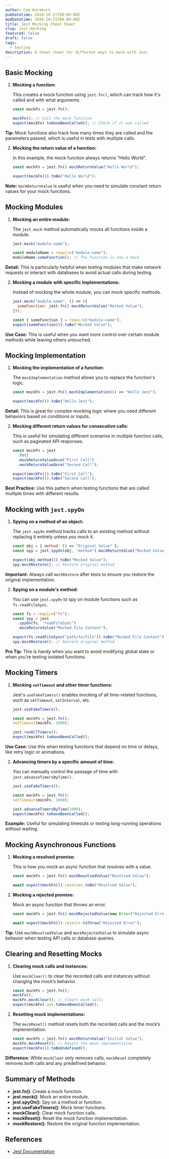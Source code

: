 ```yaml
---
author: Cem Karakurt
pubDatetime: 2024-10-21T08:00:00Z
modDatetime: 2024-10-21T08:00:00Z
title: Jest Mocking Cheat Sheet
slug: jest-mocking
featured: false
draft: false
tags:
  - testing
description: A cheat sheet for different ways to mock with Jest.
---
```


## Basic Mocking

1. **Mocking a function:**

   This creates a mock function using `jest.fn()`, which can track how it's called and with what arguments.

   ```javascript
   const mockFn = jest.fn();

   mockFn(); // Call the mock function
   expect(mockFn).toHaveBeenCalled(); // Check if it was called
   ```

**Tip:** Mock functions also track how many times they are called and the parameters passed, which is useful in tests with multiple calls.

2. **Mocking the return value of a function:**

   In this example, the mock function always returns "Hello World".

   ```javascript
   const mockFn = jest.fn().mockReturnValue("Hello World");

   expect(mockFn()).toBe("Hello World");
   ```

**Note:** `mockReturnValue` is useful when you need to simulate constant return values for your mock functions.

## Mocking Modules

1. **Mocking an entire module:**

   The `jest.mock` method automatically mocks all functions inside a module.

   ```javascript
   jest.mock("module-name");

   const moduleName = require("module-name");
   moduleName.someFunction(); // The function is now a mock
   ```

**Detail:** This is particularly helpful when testing modules that make network requests or interact with databases to avoid actual calls during testing.

2. **Mocking a module with specific implementations:**

   Instead of mocking the whole module, you can mock specific methods.

   ```javascript
   jest.mock("module-name", () => ({
     someFunction: jest.fn().mockReturnValue("Mocked Value"),
   }));

   const { someFunction } = require("module-name");
   expect(someFunction()).toBe("Mocked Value");
   ```

**Use Case:** This is useful when you want more control over certain module methods while leaving others untouched.

## Mocking Implementation

1. **Mocking the implementation of a function:**

   The `mockImplementation` method allows you to replace the function's logic.

   ```javascript
   const mockFn = jest.fn().mockImplementation(() => "Hello Jest");

   expect(mockFn()).toBe("Hello Jest");
   ```

**Detail:** This is great for complex mocking logic where you need different behaviors based on conditions or inputs.

2. **Mocking different return values for consecutive calls:**

   This is useful for simulating different scenarios in multiple function calls, such as paginated API responses.

   ```javascript
   const mockFn = jest
     .fn()
     .mockReturnValueOnce("First Call")
     .mockReturnValueOnce("Second Call");

   expect(mockFn()).toBe("First Call");
   expect(mockFn()).toBe("Second Call");
   ```

**Best Practice:** Use this pattern when testing functions that are called multiple times with different results.

## Mocking with `jest.spyOn`

1. **Spying on a method of an object:**

   The `jest.spyOn` method tracks calls to an existing method without replacing it entirely unless you mock it.

   ```javascript
   const obj = { method: () => "Original Value" };
   const spy = jest.spyOn(obj, "method").mockReturnValue("Mocked Value");

   expect(obj.method()).toBe("Mocked Value");
   spy.mockRestore(); // Restore original method
   ```

**Important:** Always call `mockRestore` after tests to ensure you restore the original implementation.

2. **Spying on a module's method:**

   You can use `jest.spyOn` to spy on module functions such as `fs.readFileSync`.

   ```javascript
   const fs = require("fs");
   const spy = jest
     .spyOn(fs, "readFileSync")
     .mockReturnValue("Mocked File Content");

   expect(fs.readFileSync("path/to/file")).toBe("Mocked File Content");
   spy.mockRestore(); // Restore original method
   ```

**Pro Tip:** This is handy when you want to avoid modifying global state or when you're testing isolated functions.

## Mocking Timers

1. **Mocking `setTimeout` and other timer functions:**

   Jest's `useFakeTimers()` enables mocking of all time-related functions, such as `setTimeout`, `setInterval`, etc.

   ```javascript
   jest.useFakeTimers();

   const mockFn = jest.fn();
   setTimeout(mockFn, 1000);

   jest.runAllTimers();
   expect(mockFn).toHaveBeenCalled();
   ```

**Use Case:** Use this when testing functions that depend on time or delays, like retry logic or animations.

2. **Advancing timers by a specific amount of time:**

   You can manually control the passage of time with `jest.advanceTimersByTime()`.

   ```javascript
   jest.useFakeTimers();

   const mockFn = jest.fn();
   setTimeout(mockFn, 1000);

   jest.advanceTimersByTime(1000);
   expect(mockFn).toHaveBeenCalled();
   ```

**Example:** Useful for simulating timeouts or testing long-running operations without waiting.

## Mocking Asynchronous Functions

1. **Mocking a resolved promise:**

   This is how you mock an async function that resolves with a value.

   ```javascript
   const mockFn = jest.fn().mockResolvedValue("Resolved Value");

   await expect(mockFn()).resolves.toBe("Resolved Value");
   ```

2. **Mocking a rejected promise:**

   Mock an async function that throws an error.

   ```javascript
   const mockFn = jest.fn().mockRejectedValue(new Error("Rejected Error"));

   await expect(mockFn()).rejects.toThrow("Rejected Error");
   ```

**Tip:** Use `mockResolvedValue` and `mockRejectedValue` to simulate async behavior when testing API calls or database queries.

## Clearing and Resetting Mocks

1. **Clearing mock calls and instances:**

   Use `mockClear()` to clear the recorded calls and instances without changing the mock’s behavior.

   ```javascript
   const mockFn = jest.fn();
   mockFn();
   mockFn.mockClear(); // Clears mock calls
   expect(mockFn).not.toHaveBeenCalled();
   ```

2. **Resetting mock implementations:**

   The `mockReset()` method resets both the recorded calls and the mock’s implementation.

   ```javascript
   const mockFn = jest.fn().mockReturnValue("Initial Value");
   mockFn.mockReset(); // Resets the mock implementation
   expect(mockFn()).toBeUndefined();
   ```

**Difference:** While `mockClear` only removes calls, `mockReset` completely removes both calls and any predefined behavior.

## Summary of Methods

- **jest.fn()**: Create a mock function.
- **jest.mock()**: Mock an entire module.
- **jest.spyOn()**: Spy on a method or function.
- **jest.useFakeTimers()**: Mock timer functions.
- **mockClear()**: Clear mock function calls.
- **mockReset()**: Reset the mock function implementation.
- **mockRestore()**: Restore the original function implementation.

## References

- [Jest Documentation](https://jestjs.io/docs/en/mock-functions)
